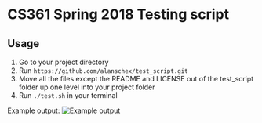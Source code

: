 # CS361 Spring 2018 Testing script

## Usage
1. Go to your project directory
2. Run `https://github.com/alanschex/test_script.git`
3. Move all the files except the README and LICENSE out of the test_script folder up one level into your project folder
4. Run `./test.sh` in your terminal

Example output:
![Example output](https://github.com/alanschex/test_script/example_output.png)
